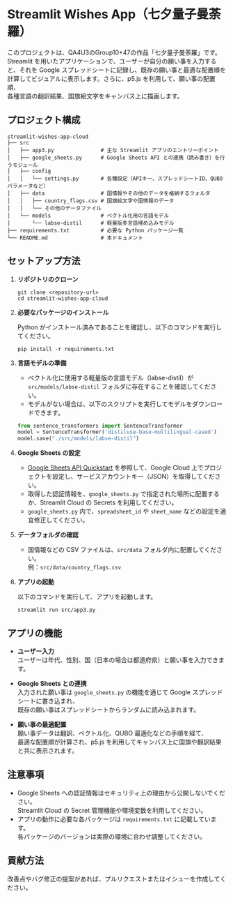 # Streamlit Wishes App（七夕量子曼荼羅）

このプロジェクトは、QA4U3のGroup10+47の作品「七夕量子曼荼羅」です。  
Streamlit を用いたアプリケーションで、ユーザーが自分の願い事を入力すると、それを Google スプレッドシートに記録し、既存の願い事と最適な配置順を計算してビジュアルに表示します。さらに、p5.js を利用して、願い事の配置順、  
各種言語の翻訳結果、国旗絵文字をキャンバス上に描画します。

## プロジェクト構成

```
streamlit-wishes-app-cloud
├── src
│   ├── app3.py               # 主な Streamlit アプリのエントリーポイント
│   ├── google_sheets.py      # Google Sheets API との連携（読み書き）を行うモジュール
│   ├── config
│   │   └── settings.py       # 各種設定（APIキー、スプレッドシートID、QUBOパラメータなど）
│   ├── data                  # 国情報やその他のデータを格納するフォルダ
│   │   ├── country_flags.csv # 国旗絵文字や国情報のデータ
│   │   └── その他のデータファイル
│   └── models                # ベクトル化用の言語モデル
│       └── labse-distil      # 軽量版多言語埋め込みモデル
├── requirements.txt          # 必要な Python パッケージ一覧
└── README.md                 # 本ドキュメント
```

## セットアップ方法

1. **リポジトリのクローン**

   ```
   git clone <repository-url>
   cd streamlit-wishes-app-cloud
   ```

2. **必要なパッケージのインストール**

   Python がインストール済みであることを確認し、以下のコマンドを実行してください。

   ```
   pip install -r requirements.txt
   ```

3. **言語モデルの準備**

   - ベクトル化に使用する軽量版の言語モデル（labse-distil）が `src/models/labse-distil` フォルダに存在することを確認してください。
   - モデルがない場合は、以下のスクリプトを実行してモデルをダウンロードできます。
   ```python
   from sentence_transformers import SentenceTransformer
   model = SentenceTransformer('distiluse-base-multilingual-cased')
   model.save("./src/models/labse-distil")
   ```

4. **Google Sheets の設定**

   - [Google Sheets API Quickstart](https://developers.google.com/sheets/api/quickstart/python) を参照して、Google Cloud 上でプロジェクトを設定し、サービスアカウントキー（JSON）を取得してください。
   - 取得した認証情報を、`google_sheets.py` で指定された場所に配置するか、Streamlit Cloud の Secrets を利用してください。
   - `google_sheets.py` 内で、`spreadsheet_id` や `sheet_name` などの設定を適宜修正してください。

5. **データフォルダの確認**

   - 国情報などの CSV ファイルは、`src/data` フォルダ内に配置してください。  
     例：`src/data/country_flags.csv`

6. **アプリの起動**

   以下のコマンドを実行して、アプリを起動します。

   ```
   streamlit run src/app3.py
   ```

## アプリの機能

- **ユーザー入力**  
  ユーザーは年代、性別、国（日本の場合は都道府県）と願い事を入力できます。

- **Google Sheets との連携**  
  入力された願い事は `google_sheets.py` の機能を通じて Google スプレッドシートに書き込まれ、  
  既存の願い事はスプレッドシートからランダムに読み込まれます。

- **願い事の最適配置**  
  願い事データは翻訳、ベクトル化、QUBO 最適化などの手順を経て、  
  最適な配置順が計算され、p5.js を利用してキャンバス上に国旗や翻訳結果と共に表示されます。

## 注意事項

- Google Sheets への認証情報はセキュリティ上の理由から公開しないでください。  
  Streamlit Cloud の Secret 管理機能や環境変数を利用してください。
- アプリの動作に必要な各パッケージは `requirements.txt` に記載しています。  
  各パッケージのバージョンは実際の環境に合わせ調整してください。

## 貢献方法

改善点やバグ修正の提案があれば、プルリクエストまたはイシューを作成してください。  